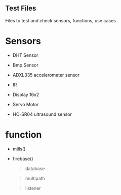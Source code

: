 ## Test Files
Files to test and check sensors, functions, use cases

# Sensors

- DHT Sensor

- Bmp Sensor

- ADXL335 accelerometer sensor

- IR

- Display 16x2

- Servo Motor

- HC-SR04 ultrasound sensor

# function

- mills()

- firebase()

  >database
     
  >multipath
     
  >listener
